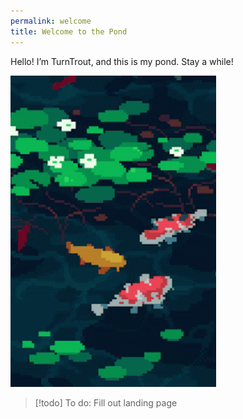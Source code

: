 ```yaml
---
permalink: welcome
title: Welcome to the Pond
---
```


Hello! I’m TurnTrout, and this is my pond. Stay a while!

![Koi fish swimming in a pond.](pond-gif.gif)

> [!todo] To do: Fill out landing page

